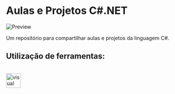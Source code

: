 # Aulas e Projetos C#.NET


  ![Preview](docs/capa_c#.jpg)


Um repositório para compartilhar aulas e projetos da linguagem C#.


## Utilização de ferramentas: 
<i class="devicon-visualstudio-plain colored"></i>


<div style="display: inline_block"><br>
  <img align="center" alt="visual studio 2022" src="https://cdn.jsdelivr.net/gh/devicons/devicon@latest/icons/visualstudio/visualstudio-original.svg" height="40" width="40" />

</div>





